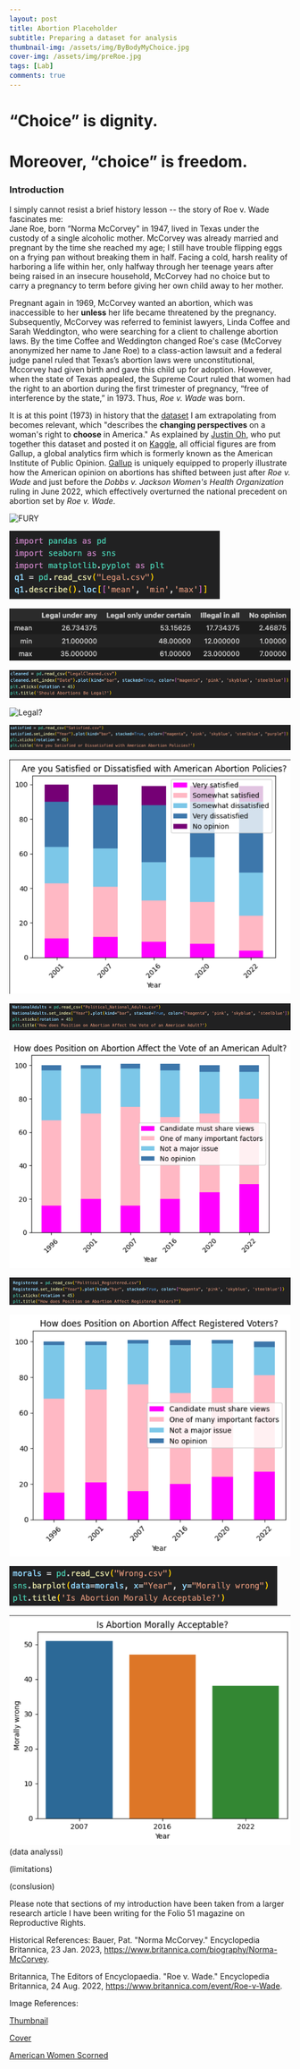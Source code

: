 ```yaml
---
layout: post
title: Abortion Placeholder
subtitle: Preparing a dataset for analysis
thumbnail-img: /assets/img/ByBodyMyChoice.jpg
cover-img: /assets/img/preRoe.jpg
tags: [Lab]
comments: true
---
```

# “Choice” is dignity. 
# Moreover, “choice” is freedom. 

### Introduction
I simply cannot resist a brief history lesson -- the story of Roe v. Wade fascinates me:  
Jane Roe, born “Norma McCorvey" in 1947, lived in Texas under the custody of a single alcoholic mother. McCorvey was already married and pregnant by the time she reached my age; I still have trouble flipping eggs on a frying pan without breaking them in half. Facing a cold, harsh reality of harboring a life within her, only halfway through her teenage years after being raised in an insecure household, McCorvey had no choice but to carry a pregnancy to term before giving her own child away to her mother. 

Pregnant again in 1969, McCorvey wanted an abortion, which was inaccessible to her **unless** her life became threatened by the pregnancy. Subsequently, McCorvey was referred to feminist lawyers, Linda Coffee and Sarah Weddington, who were searching for a client to challenge abortion laws. By the time Coffee and Weddington changed Roe's case (McCorvey anonymized her name to Jane Roe) to a class-action lawsuit and a federal judge panel ruled that Texas’s abortion laws were unconstitutional, Mccorvey had given birth and gave this child up for adoption. However, when the state of Texas appealed, the Supreme Court ruled that women had the right to an abortion during the first trimester of pregnancy, “free of interference by the state,” in 1973. Thus, _Roe v. Wade_ was born. 

It is at this point (1973) in history that the [dataset](https://www.kaggle.com/datasets/justin2028/perspectives-on-abortion-1975-2022) I am extrapolating from becomes relevant, which "describes the **changing perspectives** on a woman's right to **choose** in America." 
As explained by [Justin Oh](https://www.kaggle.com/justin2028), who put together this dataset and posted it on [Kaggle](https://www.kaggle.com/), all official figures are from Gallup, a global analytics firm which is formerly known as the American Institute of Public Opinion. [Gallup](https://www.gallup.com/home.aspx) is uniquely equipped to properly illustrate how the American opinion on abortions has shifted between just after _Roe v. Wade_ and just before the _Dobbs v. Jackson Women's Health Organization_ ruling in June 2022, which effectively overturned the national precedent on abortion set by _Roe v. Wade_. 

![FURY](../assets/img/fury.jpg)


![FURY](../assets/img/CodeDescribe.jpg)

![FURY](../assets/img/describe.jpg)

![FURY](../assets/img/CodeLegal.jpg)

![Legal?](../assets/img/Legal?.jpg)


![FURY](../assets/img/CodeSatisfied.jpg)

![Satisfied](../assets/img/Satisfied.jpg)

![FURY](../assets/img/CodeAdults.jpg)

![Adults](../assets/img/Adults.jpg)

![FURY](../assets/img/CodeRegistered.jpg)

![Voters](../assets/img/Voters.jpg)

![FURY](../assets/img/CodeMorals.jpg)

![Morals](../assets/img/MorallyAcceptable.jpg)
(data analyssi)


(limitations) 


(conslusion)









Please note that sections of my introduction have been taken from a larger research article I have been writing for the Folio 51 magazine on Reproductive Rights. 

Historical References: 
Bauer, Pat. "Norma McCorvey." Encyclopedia Britannica, 23 Jan. 2023, https://www.britannica.com/biography/Norma-McCorvey.

Britannica, The Editors of Encyclopaedia. "Roe v. Wade." Encyclopedia Britannica, 24 Aug. 2022, https://www.britannica.com/event/Roe-v-Wade.

Image References: 

[Thumbnail](https://www.nbcbayarea.com/news/national-international/photos-protests-erupt-across-the-nation-after-supreme-court-leak-of-roe-v-wade-draft-overturning-abortion-rights/2881065/)

[Cover](https://www.theatlantic.com/ideas/archive/2020/03/before-roe-v-wade/607609/)

[American Women Scorned](https://www.voanews.com/a/us-prepares-for-post-roe-v-wade-future/6632410.html) 

